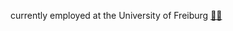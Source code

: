 currently employed at the University of Freiburg <a href = "https://open.spotify.com/playlist/66pbdcoGF6GgI6U0HbrwLm?si=300a29726e184772">🌳🌲</a>
